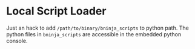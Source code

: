 # Local Script Loader
Just an hack to add `/path/to/binary/bninja_scripts` to python path. 
The python files in `bninja_scripts` are accessible in the embedded python console.
